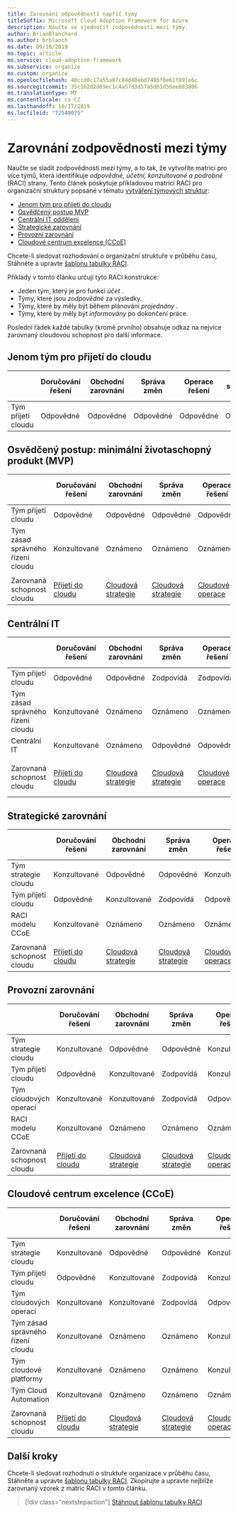 ```yaml
---
title: Zarovnání odpovědností napříč týmy
titleSuffix: Microsoft Cloud Adoption Framework for Azure
description: Naučte se sjednotit zodpovědnosti mezi týmy.
author: BrianBlanchard
ms.author: brblanch
ms.date: 09/10/2019
ms.topic: article
ms.service: cloud-adoption-framework
ms.subservice: organize
ms.custom: organize
ms.openlocfilehash: 40ccd0c17a55a87c84d40abd749bf8e61f891e6c
ms.sourcegitcommit: 35c162d2d09ec1c4a57d3d57a5db1d56ee883806
ms.translationtype: MT
ms.contentlocale: cs-CZ
ms.lasthandoff: 10/17/2019
ms.locfileid: "72549075"
---
```

# <a name="align-responsibilities-across-teams"></a>Zarovnání zodpovědnosti mezi týmy

Naučte se sladit zodpovědnosti mezi týmy, a to tak, že vytvoříte matrici pro více týmů, která identifikuje *odpovědné, účetní, konzultované a podrobné* (RACI) strany. Tento článek poskytuje příkladovou matrici RACI pro organizační struktury popsané v tématu [vytváření týmových struktur](./organization-structures.md):

- [Jenom tým pro přijetí do cloudu](#cloud-adoption-team-only)
- [Osvědčený postup MVP](#best-practice-minimum-viable-product-mvp)
- [Centrální IT oddělení](#central-it)
- [Strategické zarovnání](#strategic-alignment)
- [Provozní zarovnání](#operational-alignment)
- [Cloudové centrum excelence (CCoE)](#cloud-center-of-excellence-ccoe)

Chcete-li sledovat rozhodování o organizační struktuře v průběhu času, Stáhněte a upravte [šablonu tabulky RACI](https://archcenter.blob.core.windows.net/cdn/fusion/management/raci-template.xlsx).

Příklady v tomto článku určují tyto RACI konstrukce:

- Jeden tým, který je pro funkci *účet* .
- Týmy, které jsou *zodpovědné* za výsledky.
- Týmy, které by měly být během plánování *projednány* .
- Týmy, které by měly být *informovány* po dokončení práce.

Poslední řádek každé tabulky (kromě prvního) obsahuje odkaz na nejvíce zarovnaný cloudovou schopnost pro další informace.

## <a name="cloud-adoption-team-only"></a>Jenom tým pro přijetí do cloudu

|  |Doručování řešení  |Obchodní zarovnání  |Správa změn  |Operace řešení  |Zásady správného řízení |Doba splatnosti platformy  |Operace platformy  |Automatizace platforem  |
|---------|---------|---------|---------|---------|---------|---------|---------|---------|
|Tým přijetí cloudu |Odpovědné|Odpovědné|Odpovědné|Odpovědné|Odpovědné|Odpovědné|Odpovědné|Odpovědné|

## <a name="best-practice-minimum-viable-product-mvp"></a>Osvědčený postup: minimální životaschopný produkt (MVP)

|  |Doručování řešení  |Obchodní zarovnání  |Správa změn  |Operace řešení  |Zásady správného řízení |Doba splatnosti platformy  |Operace platformy  |Automatizace platforem  |
|---------|---------|---------|---------|---------|---------|---------|---------|---------|
|Tým přijetí cloudu|Odpovědné|Odpovědné|Odpovědné|Odpovědné|Konzultované|Konzultované|Konzultované|Oznámeno|
|Tým zásad správného řízení cloudu|Konzultované|Oznámeno|Oznámeno|Oznámeno|Odpovědné|Odpovědné|Odpovědné|Odpovědné|
||||||||||
|Zarovnaná schopnost cloudu|[Přijetí do cloudu](./cloud-adoption.md)|[Cloudová strategie](./cloud-strategy.md)|[Cloudová strategie](./cloud-strategy.md)|[Cloudové operace](./cloud-operations.md)|[CCoE](./cloud-center-of-excellence.md) -[zásad správného řízení cloudu](./cloud-governance.md)|[Cloudová platforma](./cloud-platform.md) [CCoE](./cloud-center-of-excellence.md) -|[Cloudová platforma](./cloud-platform.md) [CCoE](./cloud-center-of-excellence.md) -|[Cloudová automatizace](./cloud-automation.md) [CCoE](./cloud-center-of-excellence.md) -|

## <a name="central-it"></a>Centrální IT

| |Doručování řešení  |Obchodní zarovnání  |Správa změn  |Operace řešení  |Zásady správného řízení |Doba splatnosti platformy  |Operace platformy  |Automatizace platforem  |
|---------|---------|---------|---------|---------|---------|---------|---------|---------|
|Tým přijetí cloudu  |Odpovědné|Odpovědné|Zodpovídá    |Zodpovídá|Oznámeno   |Oznámeno   |Oznámeno   |Oznámeno   |
|Tým zásad správného řízení cloudu|Konzultované  |Oznámeno   |Oznámeno   |Oznámeno   |Odpovědné|Konzultované  |Zodpovídá|Oznámeno   |
|Centrální IT           |Konzultované  |Oznámeno   |Odpovědné   |Odpovědné   |Zodpovídá  |Odpovědné|Odpovědné|Odpovědné|
||||||||||
|Zarovnaná schopnost cloudu|[Přijetí do cloudu](./cloud-adoption.md)|[Cloudová strategie](./cloud-strategy.md)|[Cloudová strategie](./cloud-strategy.md)|[Cloudové operace](./cloud-operations.md)|[Zásady správného řízení cloudu](./cloud-governance.md)|[Centrální IT oddělení](./central-it.md)|[Centrální IT oddělení](./central-it.md)|[Centrální IT oddělení](./central-it.md)|

## <a name="strategic-alignment"></a>Strategické zarovnání

|  |Doručování řešení  |Obchodní zarovnání  |Správa změn  |Operace řešení  |Zásady správného řízení |Doba splatnosti platformy  |Operace platformy  |Automatizace platforem  |
|---------|---------|---------|---------|---------|---------|---------|---------|---------|
|Tým strategie cloudu  |Konzultované  |Odpovědné|Odpovědné|Konzultované  |Konzultované  |Oznámeno   |Oznámeno   |Oznámeno   |
|Tým přijetí cloudu  |Odpovědné|Konzultované  |Zodpovídá|Odpovědné|Oznámeno   |Oznámeno   |Oznámeno   |Oznámeno   |
|RACI modelu CCoE      |Konzultované  |Oznámeno   |Oznámeno   |Oznámeno   |Odpovědné|Odpovědné|Odpovědné|Odpovědné|
||||||||||
|Zarovnaná schopnost cloudu|[Přijetí do cloudu](./cloud-adoption.md)|[Cloudová strategie](./cloud-strategy.md)|[Cloudová strategie](./cloud-strategy.md)|[Cloudové operace](./cloud-operations.md)|[CCoE](./cloud-center-of-excellence.md) -[zásad správného řízení cloudu](./cloud-governance.md)|[Cloudová platforma](./cloud-platform.md) [CCoE](./cloud-center-of-excellence.md) -|[Cloudová platforma](./cloud-platform.md) [CCoE](./cloud-center-of-excellence.md) -|[Cloudová automatizace](./cloud-automation.md) [CCoE](./cloud-center-of-excellence.md) -|

## <a name="operational-alignment"></a>Provozní zarovnání

|  |Doručování řešení  |Obchodní zarovnání  |Správa změn  |Operace řešení  |Zásady správného řízení |Doba splatnosti platformy  |Operace platformy  |Automatizace platforem  |
|---------|---------|---------|---------|---------|---------|---------|---------|---------|
|Tým strategie cloudu  |Konzultované  |Odpovědné|Odpovědné|Konzultované  |Konzultované  |Oznámeno   |Oznámeno   |Oznámeno   |
|Tým přijetí cloudu  |Odpovědné|Konzultované  |Zodpovídá|Konzultované  |Oznámeno   |Oznámeno   |Oznámeno   |Oznámeno   |
|Tým cloudových operací|Konzultované  |Konzultované  |Zodpovídá|Odpovědné|Konzultované  |Oznámeno   |Odpovědné|Konzultované  |
|RACI modelu CCoE      |Konzultované  |Oznámeno   |Oznámeno   |Oznámeno   |Odpovědné|Odpovědné|Zodpovídá|Odpovědné|
||||||||||
|Zarovnaná schopnost cloudu|[Přijetí do cloudu](./cloud-adoption.md)|[Cloudová strategie](./cloud-strategy.md)|[Cloudová strategie](./cloud-strategy.md)|[Cloudové operace](./cloud-operations.md)|[CCoE](./cloud-center-of-excellence.md) -[zásad správného řízení cloudu](./cloud-governance.md)|[Cloudová platforma](./cloud-platform.md) [CCoE](./cloud-center-of-excellence.md) -|[Cloudová platforma](./cloud-platform.md) [CCoE](./cloud-center-of-excellence.md) -|[Cloudová automatizace](./cloud-automation.md) [CCoE](./cloud-center-of-excellence.md) -|

## <a name="cloud-center-of-excellence-ccoe"></a>Cloudové centrum excelence (CCoE)

|  |Doručování řešení  |Obchodní zarovnání  |Správa změn  |Operace řešení  |Zásady správného řízení |Doba splatnosti platformy  |Operace platformy  |Automatizace platforem  |
|---------|---------|---------|---------|---------|---------|---------|---------|---------|
|Tým strategie cloudu  |Konzultované  |Odpovědné|Odpovědné|Konzultované  |Konzultované  |Oznámeno   |Oznámeno   |Oznámeno   |
|Tým přijetí cloudu  |Odpovědné|Konzultované  |Zodpovídá|Konzultované  |Oznámeno   |Oznámeno   |Oznámeno   |Oznámeno   |
|Tým cloudových operací|Konzultované  |Konzultované  |Zodpovídá|Odpovědné|Konzultované  |Oznámeno   |Odpovědné|Konzultované  |
|Tým zásad správného řízení cloudu|Konzultované  |Oznámeno   |Oznámeno   |Konzultované  |Odpovědné|Konzultované  |Zodpovídá|Oznámeno   |
|Tým cloudové platformy  |Konzultované  |Oznámeno   |Oznámeno   |Konzultované  |Konzultované  |Odpovědné|Zodpovídá|Zodpovídá|
|Tým Cloud Automation|Konzultované  |Oznámeno   |Oznámeno   |Oznámeno   |Konzultované  |Zodpovídá|Zodpovídá|Odpovědné|
||||||||||
|Zarovnaná schopnost cloudu|[Přijetí do cloudu](./cloud-adoption.md)|[Cloudová strategie](./cloud-strategy.md)|[Cloudová strategie](./cloud-strategy.md)|[Cloudové operace](./cloud-operations.md)|[CCoE](./cloud-center-of-excellence.md) -[zásad správného řízení cloudu](./cloud-governance.md)|[Cloudová platforma](./cloud-platform.md) [CCoE](./cloud-center-of-excellence.md) -|[Cloudová platforma](./cloud-platform.md) [CCoE](./cloud-center-of-excellence.md) -|[Cloudová automatizace](./cloud-automation.md) [CCoE](./cloud-center-of-excellence.md) -|

## <a name="next-steps"></a>Další kroky

Chcete-li sledovat rozhodnutí o struktuře organizace v průběhu času, Stáhněte a upravte [šablonu tabulky RACI](https://archcenter.blob.core.windows.net/cdn/fusion/management/raci-template.xlsx). Zkopírujte a upravte nejblíže zarovnaný vzorek z matric RACI v tomto článku.

> [!div class="nextstepaction"]
> [Stáhnout šablonu tabulky RACI](https://archcenter.blob.core.windows.net/cdn/fusion/management/raci-template.xlsx)
